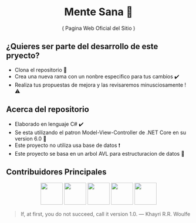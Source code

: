 
<div align="center">
  <h1> Mente Sana 🧠 </h1>
  <p>( Pagina Web Oficial del Sitio )</p>
</div>

<div align="start">
  <h2>¿Quieres ser parte del desarrollo de este pryecto?</h2>
</div>

   * Clona el repositorio 📁
   * Crea una nueva rama con un nonbre especifico para tus cambios ✔️
   * Realiza tus propuestas de mejora y las revisaremos minusciosamente ! ⚠️

## Acerca del repositorio

* Elaborado en lenguaje C# ✔️
* Se esta utilizando el patron Model-View-Controller de .NET Core en su version 6.0 🧱
* Este proyecto no utiliza usa base de datos ❗ 
* Este proyecto se basa en un arbol AVL para estructuracion de datos 🥇

## Contribuidores Principales
<p align="center">
<img src="https://github.com/barryways.png" width="60px;"/>
<img src="https://github.com/engelsruiz09.png" width="60px;"/>
<img src="https://github.com/Edd1enator.png" width="60px;"/>
<img src="https://github.com/Alfaro1718.png" width="60px;"/>
<img src="https://github.com/MustacheClarence.png" width="60px;"/>
</p>

> If, at first, you do not succeed, call it version 1.0. ― Khayri R.R. Woulfe
